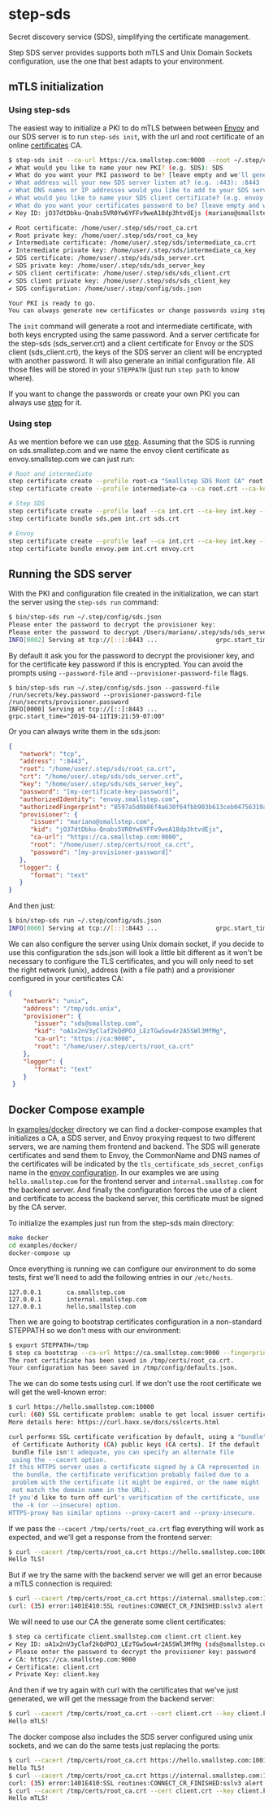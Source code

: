 # step-sds
Secret discovery service (SDS), simplifying the certificate management.

Step SDS server provides supports both mTLS and Unix Domain Sockets
configuration, use the one that best adapts to your environment.

## mTLS initialization

### Using step-sds

The easiest way to initialize a PKI to do mTLS between between
[Envoy](https://www.envoyproxy.io) and our SDS server is to run `step-sds init`,
with the url and root certificate of an online
[certificates](https://github.com/smallstep/certificates) CA.

```sh
$ step-sds init --ca-url https://ca.smallstep.com:9000 --root ~/.step/certs/root.crt
✔ What would you like to name your new PKI? (e.g. SDS): SDS
✔ What do you want your PKI password to be? [leave empty and we'll generate one]:
✔ What address will your new SDS server listen at? (e.g. :443): :8443
✔ What DNS names or IP addresses would you like to add to your SDS server? (e.g. sds.smallstep.com[,1.1.1.1,etc.]): sds.smallstep.com
✔ What would you like to name your SDS client certificate? (e.g. envoy.smallstep.com): envoy.smallstep.com
✔ What do you want your certificates password to be? [leave empty and we'll generate one]:
✔ Key ID: jO37dtDbku-Qnabs5VR0Yw6YFFv9weA18dp3htvdEjs (mariano@smallstep.com)

✔ Root certificate: /home/user/.step/sds/root_ca.crt
✔ Root private key: /home/user/.step/sds/root_ca_key
✔ Intermediate certificate: /home/user/.step/sds/intermediate_ca.crt
✔ Intermediate private key: /home/user/.step/sds/intermediate_ca_key
✔ SDS certificate: /home/user/.step/sds/sds_server.crt
✔ SDS private key: /home/user/.step/sds/sds_server_key
✔ SDS client certificate: /home/user/.step/sds/sds_client.crt
✔ SDS client private key: /home/user/.step/sds/sds_client_key
✔ SDS configuration: /home/user/.step/config/sds.json

Your PKI is ready to go.
You can always generate new certificates or change passwords using step.
```

The `init` command will generate a root and intermediate certificate, with both
keys encrypted using the same password. And a server certificate for the
step-sds (sds_server.crt) and a client certificate for Envoy or the SDS client
(sds_client.crt), the keys of the SDS server an client will be encrypted with
another password. It will also generate an initial configuration file. All those
files will be stored in your `STEPPATH` (just run `step path` to know where).

If you want to change the passwords or create your own PKI you can always use
[step](https://github.com/smallstep/cli) for it.

### Using step

As we mention before we can use [step](https://github.com/smallstep/cli).
Assuming that the SDS is running on sds.smallstep.com and we name the envoy
client certificate as envoy.smallstep.com we can just run:

```sh
# Root and intermediate
step certificate create --profile root-ca "Smallstep SDS Root CA" root.crt root.key
step certificate create --profile intermediate-ca --ca root.crt --ca-key root.key "Smallstep SDS Intermediate CA" int.crt int.key

# Step SDS
step certificate create --profile leaf --ca int.crt --ca-key int.key --no-password --insecure --not-after 87600h sds.smallstep.com sds.pem sds.key
step certificate bundle sds.pem int.crt sds.crt

# Envoy
step certificate create --profile leaf --ca int.crt --ca-key int.key --no-password --insecure --not-after 87600h envoy.smallstep.com envoy.pem envoy.key
step certificate bundle envoy.pem int.crt envoy.crt
```

## Running the SDS server

With the PKI and configuration file created in the initialization, we can start
the server using the `step-sds run` command:

```sh
$ bin/step-sds run ~/.step/config/sds.json
Please enter the password to decrypt the provisioner key:
Please enter the password to decrypt /Users/mariano/.step/sds/sds_server_key:
INFO[0002] Serving at tcp://[::]:8443 ...                grpc.start_time="2019-04-11T19:19:37-07:00"
```

By default it ask you for the password to decrypt the provisioner key, and for
the certificate key password if this is encrypted. You can avoid the prompts
using `--password-file` and `--provisioner-password-file` flags.

```
$ bin/step-sds run ~/.step/config/sds.json --password-file /run/secrets/key.password --provisioner-password-file /run/secrets/provisioner.password
INFO[0000] Serving at tcp://[::]:8443 ...                grpc.start_time="2019-04-11T19:21:59-07:00"
```

Or you can always write them in the sds.json:

```json
{
   "network": "tcp",
   "address": ":8443",
   "root": "/home/user/.step/sds/root_ca.crt",
   "crt": "/home/user/.step/sds/sds_server.crt",
   "key": "/home/user/.step/sds/sds_server_key",
   "password": "[my-certificate-key-password]",
   "authorizedIdentity": "envoy.smallstep.com",
   "authorizedFingerprint": "8597a5d0b86f4a630f64fbb903b613ceb04756319a156bb6a6faed95394040ff",
   "provisioner": {
      "issuer": "mariano@smallstep.com",
      "kid": "jO37dtDbku-Qnabs5VR0Yw6YFFv9weA18dp3htvdEjs",
      "ca-url": "https://ca.smallstep.com:9000",
      "root": "/home/user/.step/certs/root_ca.crt",
      "password": "[my-provisioner-password]"
   },
   "logger": {
      "format": "text"
   }
}
```

And then just:

```sh
$ bin/step-sds run ~/.step/config/sds.json
INFO[0000] Serving at tcp://[::]:8443 ...                grpc.start_time="2019-04-11T19:24:09-07:00"
```

We can also configure the server using Unix domain socket, if you decide to use
this configuration the sds.json will look a little bit different as it won't be
necessary to configure the TLS certificates, and you will only need to set the
right network (unix), address (with a file path) and a provisioner configured in
your certificates CA:

```json
{
    "network": "unix",
    "address": "/tmp/sds.unix",
    "provisioner": {
       "issuer": "sds@smallstep.com",
       "kid": "oA1x2nV3yClaf2kQdPOJ_LEzTGw5ow4r2A5SWl3MfMg",
       "ca-url": "https://ca:9000",
       "root": "/home/user/.step/certs/root_ca.crt"
    },
    "logger": {
       "format": "text"
    }
 }
 ```

## Docker Compose example

In [examples/docker](examples/docker) directory we can find a docker-compose
examples that initializes a CA, a SDS server, and Envoy proxying request to two
different servers, we are naming them frontend and backend. The SDS will
generate certificates and send them to Envoy, the CommonName and DNS names of
the certificates will be indicated by the `tls_certificate_sds_secret_configs`
name in the [envoy configuration](examples/docker/envoy/server.yaml). In our
examples we are using `hello.smallstep.com` for the frontend server and
`internal.smallstep.com` for the backend server. And finally the configuration
forces the use of a client and certificate to access the backend server, this
certificate must be signed by the CA server.

To initialize the examples just run from the step-sds main directory:

```sh
make docker
cd examples/docker/
docker-compose up
```

Once everything is running we can configure our environment to do some tests,
first we'll need to add the following entries in our `/etc/hosts`.

```
127.0.0.1       ca.smallstep.com
127.0.0.1       internal.smallstep.com
127.0.0.1       hello.smallstep.com
```

Then we are going to bootstrap certificates configuration in a non-standard
STEPPATH so we don't mess with our environment:

```sh
$ export STEPPATH=/tmp
$ step ca bootstrap --ca-url https://ca.smallstep.com:9000 --fingerprint 154fa6239ba9839f50b6a17f71addb77e4c478db116a2fbb08256faa786245f5
The root certificate has been saved in /tmp/certs/root_ca.crt.
Your configuration has been saved in /tmp/config/defaults.json.
```

The we can do some tests using curl. If we don't use the root certificate we
will get the well-known error:

```sh
$ curl https://hello.smallstep.com:10000
curl: (60) SSL certificate problem: unable to get local issuer certificate
More details here: https://curl.haxx.se/docs/sslcerts.html

curl performs SSL certificate verification by default, using a "bundle"
 of Certificate Authority (CA) public keys (CA certs). If the default
 bundle file isn't adequate, you can specify an alternate file
 using the --cacert option.
If this HTTPS server uses a certificate signed by a CA represented in
 the bundle, the certificate verification probably failed due to a
 problem with the certificate (it might be expired, or the name might
 not match the domain name in the URL).
If you'd like to turn off curl's verification of the certificate, use
 the -k (or --insecure) option.
HTTPS-proxy has similar options --proxy-cacert and --proxy-insecure.
```

If we pass the `--cacert /tmp/certs/root_ca.crt` flag everything will work as
expected, and we'll get a response from the frontend server:

```sh
$ curl --cacert /tmp/certs/root_ca.crt https://hello.smallstep.com:10000
Hello TLS!
```

But if we try the same with the backend server we will get an error because a
mTLS connection is required:

```sh
$ curl --cacert /tmp/certs/root_ca.crt https://internal.smallstep.com:10001
curl: (35) error:1401E410:SSL routines:CONNECT_CR_FINISHED:sslv3 alert handshake failure
```

We will need to use our CA the generate some client certificates:

```sh
$ step ca certificate client.smallstep.com client.crt client.key
✔ Key ID: oA1x2nV3yClaf2kQdPOJ_LEzTGw5ow4r2A5SWl3MfMg (sds@smallstep.com)
✔ Please enter the password to decrypt the provisioner key: password
✔ CA: https://ca.smallstep.com:9000
✔ Certificate: client.crt
✔ Private Key: client.key
```

And then if we try again with curl with the certificates that we've just
generated, we will get the message from the backend server:

```sh
$ curl --cacert /tmp/certs/root_ca.crt --cert client.crt --key client.key https://internal.smallstep.com:10001
Hello mTLS!
```

The docker compose also includes the SDS server configured using unix sockets,
and we can do the same tests just replacing the ports:

```sh
$ curl --cacert /tmp/certs/root_ca.crt https://hello.smallstep.com:10010
Hello TLS!
$ curl --cacert /tmp/certs/root_ca.crt https://internal.smallstep.com:10011
curl: (35) error:1401E410:SSL routines:CONNECT_CR_FINISHED:sslv3 alert handshake failure
$ curl --cacert /tmp/certs/root_ca.crt --cert client.crt --key client.key https://internal.smallstep.com:10011
Hello mTLS!
```